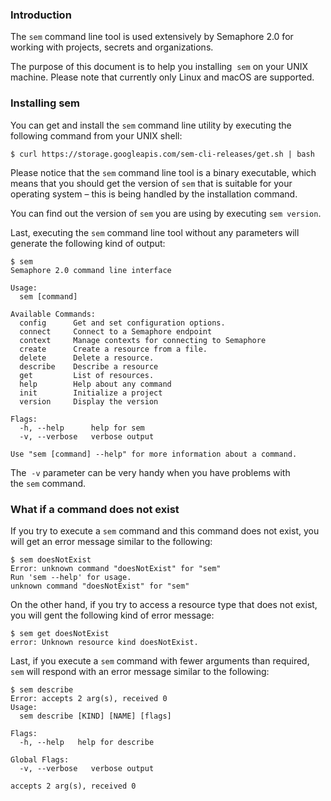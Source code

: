 ### Introduction

The `sem` command line tool is used extensively by Semaphore 2.0 for
working with projects, secrets and organizations.

The purpose of this document is to help you installing  `sem` on your
UNIX machine. Please note that currently only Linux and macOS are
supported.

### Installing sem

You can get and install the `sem` command line utility by executing the
following command from your UNIX shell:

    $ curl https://storage.googleapis.com/sem-cli-releases/get.sh | bash

Please notice that the `sem` command line tool is a binary executable,
which means that you should get the version of `sem` that is suitable
for your operating system – this is being handled by the installation
command.

You can find out the version of `sem` you are using by executing `sem
version`.

Last, executing the `sem` command line tool without any parameters will
generate the following kind of output:

    $ sem
    Semaphore 2.0 command line interface
    
    Usage:
      sem [command]
    
    Available Commands:
      config      Get and set configuration options.
      connect     Connect to a Semaphore endpoint
      context     Manage contexts for connecting to Semaphore
      create      Create a resource from a file.
      delete      Delete a resource.
      describe    Describe a resource
      get         List of resources.
      help        Help about any command
      init        Initialize a project
      version     Display the version
    
    Flags:
      -h, --help      help for sem
      -v, --verbose   verbose output
    
    Use "sem [command] --help" for more information about a command.

The  `-v` parameter can be very handy when you have problems with
the `sem` command.


### What if a command does not exist

If you try to execute a `sem` command and this command does not exist, you will get an error message similar to the following:

    $ sem doesNotExist
    Error: unknown command "doesNotExist" for "sem"
    Run 'sem --help' for usage.
    unknown command "doesNotExist" for "sem"


On the other hand, if you try to access a resource type that does not exist, you will gent the following kind of error message:

    $ sem get doesNotExist
    error: Unknown resource kind doesNotExist.

Last, if you execute a `sem` command with fewer arguments than required, `sem` will respond with an error message similar to the following:

    $ sem describe
    Error: accepts 2 arg(s), received 0
    Usage:
      sem describe [KIND] [NAME] [flags]
    
    Flags:
      -h, --help   help for describe
    
    Global Flags:
      -v, --verbose   verbose output
    
    accepts 2 arg(s), received 0



